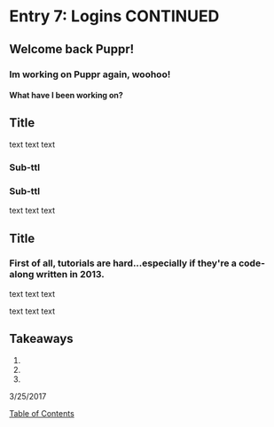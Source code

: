 # Entry 7: Logins CONTINUED

## Welcome back Puppr!
###  Im working on Puppr again, woohoo!
#### What have I been working on?


## Title

text text text

### Sub-ttl

### Sub-ttl

text text text


## Title

### First of all, tutorials are hard...especially if they're a code-along written in 2013.

text text text

text text text

## Takeaways

1. 

2. 

3. 

3/25/2017

<!--[Next](entry08.md)-->

[Table of Contents](../README.md)
